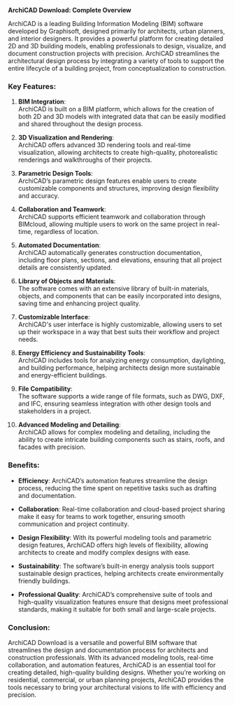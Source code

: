 




**ArchiCAD Download: Complete Overview**

ArchiCAD is a leading Building Information Modeling (BIM) software developed by Graphisoft, designed primarily for architects, urban planners, and interior designers. It provides a powerful platform for creating detailed 2D and 3D building models, enabling professionals to design, visualize, and document construction projects with precision. ArchiCAD streamlines the architectural design process by integrating a variety of tools to support the entire lifecycle of a building project, from conceptualization to construction.

### Key Features:

1. **BIM Integration**:  
   ArchiCAD is built on a BIM platform, which allows for the creation of both 2D and 3D models with integrated data that can be easily modified and shared throughout the design process.

2. **3D Visualization and Rendering**:  
   ArchiCAD offers advanced 3D rendering tools and real-time visualization, allowing architects to create high-quality, photorealistic renderings and walkthroughs of their projects.

3. **Parametric Design Tools**:  
   ArchiCAD’s parametric design features enable users to create customizable components and structures, improving design flexibility and accuracy.

4. **Collaboration and Teamwork**:  
   ArchiCAD supports efficient teamwork and collaboration through BIMcloud, allowing multiple users to work on the same project in real-time, regardless of location.

5. **Automated Documentation**:  
   ArchiCAD automatically generates construction documentation, including floor plans, sections, and elevations, ensuring that all project details are consistently updated.

6. **Library of Objects and Materials**:  
   The software comes with an extensive library of built-in materials, objects, and components that can be easily incorporated into designs, saving time and enhancing project quality.

7. **Customizable Interface**:  
   ArchiCAD's user interface is highly customizable, allowing users to set up their workspace in a way that best suits their workflow and project needs.

8. **Energy Efficiency and Sustainability Tools**:  
   ArchiCAD includes tools for analyzing energy consumption, daylighting, and building performance, helping architects design more sustainable and energy-efficient buildings.

9. **File Compatibility**:  
   The software supports a wide range of file formats, such as DWG, DXF, and IFC, ensuring seamless integration with other design tools and stakeholders in a project.

10. **Advanced Modeling and Detailing**:  
    ArchiCAD allows for complex modeling and detailing, including the ability to create intricate building components such as stairs, roofs, and facades with precision.

### Benefits:

- **Efficiency**: ArchiCAD’s automation features streamline the design process, reducing the time spent on repetitive tasks such as drafting and documentation.
  
- **Collaboration**: Real-time collaboration and cloud-based project sharing make it easy for teams to work together, ensuring smooth communication and project continuity.

- **Design Flexibility**: With its powerful modeling tools and parametric design features, ArchiCAD offers high levels of flexibility, allowing architects to create and modify complex designs with ease.

- **Sustainability**: The software’s built-in energy analysis tools support sustainable design practices, helping architects create environmentally friendly buildings.

- **Professional Quality**: ArchiCAD’s comprehensive suite of tools and high-quality visualization features ensure that designs meet professional standards, making it suitable for both small and large-scale projects.

### Conclusion:

ArchiCAD Download is a versatile and powerful BIM software that streamlines the design and documentation process for architects and construction professionals. With its advanced modeling tools, real-time collaboration, and automation features, ArchiCAD is an essential tool for creating detailed, high-quality building designs. Whether you’re working on residential, commercial, or urban planning projects, ArchiCAD provides the tools necessary to bring your architectural visions to life with efficiency and precision.
